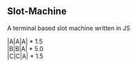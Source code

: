 ## Slot-Machine
A terminal based slot machine written in JS

|A|A|A| * 1.5<br>
|B|B|A| * 5.0<br>
|C|C|A| * 1.5<br>